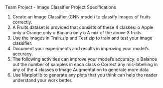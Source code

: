 Team Project - Image Classifier Project Specifications

1.	Create an Image Classifier (CNN model) to classify images of fruits correctly.
2.	A Fruits dataset is provided that consists of these 4 classes: 
  o	Apple only
  o	Orange only
  o	Banana only
  o	A mix of the above 3 fruits
3.	Use the images in Train.zip and Test.zip to train and test your image classifier.
4.	Document your experiments and results in improving your model’s accuracy.
5.	The following activities can improve your model’s accuracy: 
o	Balance out the number of samples in each class
o	Correct any mis-labelling in any of the 4 classes
o	Image Augmentation to generate more data
6.	Use Matplotlib to generate any plots that you think can help the reader understand your work better.
